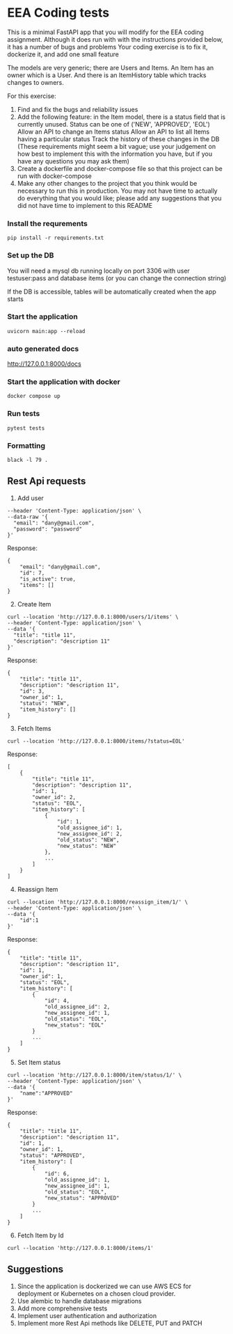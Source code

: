 # EEA Coding tests

This is a minimal FastAPI app that you will modify for the EEA coding assignment.
Although it does run with with the instructions provided below, it has a number of bugs and problems
Your coding exercise is to fix it, dockerize it, and add one small feature

The models are very generic; there are Users and Items.
An Item has an owner which is a User.
And there is an ItemHistory table which tracks changes to owners.

For this exercise:
1. Find and fix the bugs and reliability issues
2. Add the following feature:
	in the Item model, there is a status field that is currently unused.
	Status can be one of ('NEW', 'APPROVED', 'EOL')
	Allow an API to change an Items status
	Allow an API to list all Items having a particular status
	Track the history of these changes in the DB
	(These requirements might seem a bit vague; use your judgement on how best to implement this with the information you have, but if you have any questions you may ask them)
4. Create a dockerfile and docker-compose file so that this project can be run with docker-compose
5. Make any other changes to the project that you think would be necessary to run this in production.
  You may not have time to actually do everything that you would like; please add any suggestions that you did not have time to implement to this README
	
### Install the requrements
`pip install -r requirements.txt`

### Set up the DB
You will need a mysql db running locally on port 3306
with user testuser:pass and database items
(or you can change the connection string)

If the DB is accessible, tables will be automatically created when the app starts

### Start the application
`uvicorn main:app --reload`

### auto generated docs
http://127.0.0.1:8000/docs


### Start the application with docker

`docker compose up`

### Run tests

`pytest tests`

### Formatting

`black -l 79 .`

## Rest Api requests

1. Add user

```curl --location 'http://127.0.0.1:8000/users' \
--header 'Content-Type: application/json' \
--data-raw '{
  "email": "dany@gmail.com",
  "password": "password"
}'
```

Response:
```
{
    "email": "dany@gmail.com",
    "id": 7,
    "is_active": true,
    "items": []
}
```

2. Create Item
```commandline
curl --location 'http://127.0.0.1:8000/users/1/items' \
--header 'Content-Type: application/json' \
--data '{
  "title": "title 11",
  "description": "description 11"
}'
```

Response:
```commandline
{
    "title": "title 11",
    "description": "description 11",
    "id": 3,
    "owner_id": 1,
    "status": "NEW",
    "item_history": []
}
```

3. Fetch Items
```commandline
curl --location 'http://127.0.0.1:8000/items/?status=EOL'
```

Response:
```commandline
[
    {
        "title": "title 11",
        "description": "description 11",
        "id": 1,
        "owner_id": 2,
        "status": "EOL",
        "item_history": [
            {
                "id": 1,
                "old_assignee_id": 1,
                "new_assignee_id": 2,
                "old_status": "NEW",
                "new_status": "NEW"
            },
            ...
        ]
    }
]
```

4. Reassign Item
```commandline
curl --location 'http://127.0.0.1:8000/reassign_item/1/' \
--header 'Content-Type: application/json' \
--data '{
    "id":1
}'
```

Response:
```commandline
{
    "title": "title 11",
    "description": "description 11",
    "id": 1,
    "owner_id": 1,
    "status": "EOL",
    "item_history": [
        {
            "id": 4,
            "old_assignee_id": 2,
            "new_assignee_id": 1,
            "old_status": "EOL",
            "new_status": "EOL"
        }
        ...
    ]
}
```

5. Set Item status
```commandline
curl --location 'http://127.0.0.1:8000/item/status/1/' \
--header 'Content-Type: application/json' \
--data '{
    "name":"APPROVED"
}'
```

Response:
```commandline
{
    "title": "title 11",
    "description": "description 11",
    "id": 1,
    "owner_id": 1,
    "status": "APPROVED",
    "item_history": [
        {
            "id": 6,
            "old_assignee_id": 1,
            "new_assignee_id": 1,
            "old_status": "EOL",
            "new_status": "APPROVED"
        }
        ...
    ]
}
```

6. Fetch Item by Id
```commandline
curl --location 'http://127.0.0.1:8000/items/1'
```

## Suggestions

1. Since the application is dockerized we can use AWS ECS for deployment or Kubernetes on a chosen cloud provider.
2. Use alembic to handle database migrations
3. Add more comprehensive tests
4. Implement user authentication and authorization
5. Implement more Rest Api methods like DELETE, PUT and PATCH
